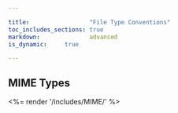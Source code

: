 ```yaml
---

title:                 "File Type Conventions"
toc_includes_sections: true
markdown:              advanced 
is_dynamic:		true

---
```


## MIME Types

<%= render '/includes/MIME/' %>

